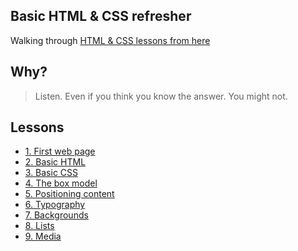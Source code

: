 ## Basic HTML & CSS refresher

Walking through [HTML & CSS lessons from here](http://learn.shayhowe.com/html-css/)

## Why?

> Listen. Even if you think you know the answer. You might not.

## Lessons

* [1. First web page](01-first-page.md)
* [2. Basic HTML](02-basic-html.md)
* [3. Basic CSS](03-basic-css.md)
* [4. The box model](04-the-box-model.md)
* [5. Positioning content](05-positioning-content.md)
* [6. Typography](06-typography.md)
* [7. Backgrounds](07-backgrounds.md)
* [8. Lists](08-lists.md)
* [9. Media](09-media.md)
